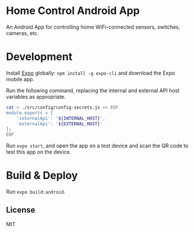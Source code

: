 # Home Control Android App

An Android App for controlling home WiFi-connected sensors, switches, cameras, etc.

# Development

Install [Expo](https://docs.expo.io/versions/latest/) globally: `npm install -g expo-cli` and download the Expo mobile app.

Run the following command, replacing the internal and external API host variables as appropriate.

```sh
cat > ./src/config/config-secrets.js << EOF
module.exports = {
    'internalApi': '${INTERNAL_HOST}',
    'externalApi': '${EXTERNAL_HOST}'
};
EOF
```


Run `expo start`, and open the app on a test device and scan the QR code to test this app on the device.

# Build & Deploy

Run `expo build:android`.

## License

MIT